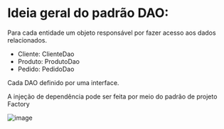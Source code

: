 # Ideia geral do padrão DAO:
Para cada entidade um objeto responsável por fazer acesso aos dados relacionados.

- Cliente: ClienteDao
- Produto: ProdutoDao
- Pedido: PedidoDao

Cada DAO definido por uma interface.

A injeção de dependência pode ser feita por meio do padrão de projeto Factory

![image](https://user-images.githubusercontent.com/65719821/152716341-524a8709-949d-4c90-a5a4-0e9a0e09836c.png)


